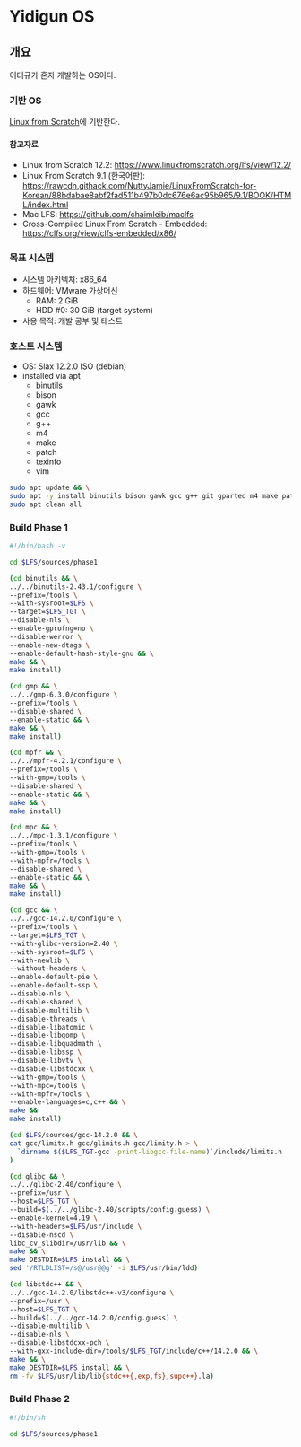 # Yidigun OS

## 개요

이대규가 혼자 개발하는 OS이다.

### 기반 OS

[Linux from Scratch](https://www.linuxfromscratch.org/)에 기반한다.

#### 참고자료

* Linux from Scratch 12.2: https://www.linuxfromscratch.org/lfs/view/12.2/
* Linux From Scratch 9.1 (한국어판): https://rawcdn.githack.com/NuttyJamie/LinuxFromScratch-for-Korean/88bdabae8abf2fad511b497b0dc676e6ac95b965/9.1/BOOK/HTML/index.html
* Mac LFS: https://github.com/chaimleib/maclfs
* Cross-Compiled Linux From Scratch - Embedded: https://clfs.org/view/clfs-embedded/x86/

### 목표 시스템

* 시스템 아키텍처: x86_64
* 하드웨어: VMware 가상머신
  * RAM: 2 GiB
  * HDD #0: 30 GiB (target system)
* 사용 목적: 개발 공부 및 테스트

### 호스트 시스템

* OS: Slax 12.2.0 ISO (debian)
* installed via apt
  * binutils
  * bison
  * gawk
  * gcc
  * g++
  * m4
  * make
  * patch
  * texinfo
  * vim

```sh
sudo apt update && \
sudo apt -y install binutils bison gawk gcc g++ git gparted m4 make patch texinfo vim wget && \
sudo apt clean all
```

### Build Phase 1

```sh
#!/bin/bash -v

cd $LFS/sources/phase1

(cd binutils && \
../../binutils-2.43.1/configure \
--prefix=/tools \
--with-sysroot=$LFS \
--target=$LFS_TGT \
--disable-nls \
--enable-gprofng=no \
--disable-werror \
--enable-new-dtags \
--enable-default-hash-style-gnu && \
make && \
make install)

(cd gmp && \
../../gmp-6.3.0/configure \
--prefix=/tools \
--disable-shared \
--enable-static && \
make && \
make install)

(cd mpfr && \
../../mpfr-4.2.1/configure \
--prefix=/tools \
--with-gmp=/tools \
--disable-shared \
--enable-static && \
make && \
make install)

(cd mpc && \
../../mpc-1.3.1/configure \
--prefix=/tools \
--with-gmp=/tools \
--with-mpfr=/tools \
--disable-shared \
--enable-static && \
make && \
make install)

(cd gcc && \
../../gcc-14.2.0/configure \
--prefix=/tools \
--target=$LFS_TGT \
--with-glibc-version=2.40 \
--with-sysroot=$LFS \
--with-newlib \
--without-headers \
--enable-default-pie \
--enable-default-ssp \
--disable-nls \
--disable-shared \
--disable-multilib \
--disable-threads \
--disable-libatomic \
--disable-libgomp \
--disable-libquadmath \
--disable-libssp \
--disable-libvtv \
--disable-libstdcxx \
--with-gmp=/tools \
--with-mpc=/tools \
--with-mpfr=/tools \
--enable-languages=c,c++ && \
make &&
make install)

(cd $LFS/sources/gcc-14.2.0 && \
cat gcc/limitx.h gcc/glimits.h gcc/limity.h > \
  `dirname $($LFS_TGT-gcc -print-libgcc-file-name)`/include/limits.h
)

(cd glibc && \
../../glibc-2.40/configure \
--prefix=/usr \
--host=$LFS_TGT \
--build=$(../../glibc-2.40/scripts/config.guess) \
--enable-kernel=4.19 \
--with-headers=$LFS/usr/include \
--disable-nscd \
libc_cv_slibdir=/usr/lib && \
make && \
make DESTDIR=$LFS install && \
sed '/RTLDLIST=/s@/usr@@g' -i $LFS/usr/bin/ldd)

(cd libstdc++ && \
../../gcc-14.2.0/libstdc++-v3/configure \
--prefix=/usr \
--host=$LFS_TGT \
--build=$(../../gcc-14.2.0/config.guess) \
--disable-multilib \
--disable-nls \
--disable-libstdcxx-pch \
--with-gxx-include-dir=/tools/$LFS_TGT/include/c++/14.2.0 && \
make && \
make DESTDIR=$LFS install && \
rm -fv $LFS/usr/lib/lib{stdc++{,exp,fs},supc++}.la)
```

### Build Phase 2

```sh
#!/bin/sh

cd $LFS/sources/phase1


```